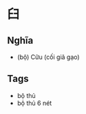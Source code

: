 # 臼

## Nghĩa
* (bộ) Cữu (cối giã gạo)

## Tags
* bộ thủ
* bộ thủ 6 nét

<script>window.HANZI_FIELD='臼';</script>
